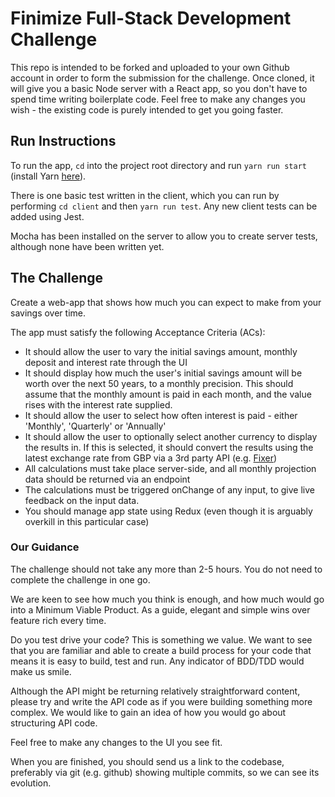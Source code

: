# Finimize Full-Stack Development Challenge

This repo is intended to be forked and uploaded to your own Github account in
order to form the submission for the challenge. Once cloned, it will give you a basic Node server with a React app, so you don't have to spend time writing
boilerplate code. Feel free to make any changes you wish - the existing code is purely intended to get you going faster.

## Run Instructions

To run the app, `cd` into the project root directory and run `yarn run start`
(install Yarn [here](https://yarnpkg.com/en/docs/install)).

There is one basic test written in the client, which you can run by performing
`cd client` and then `yarn run test`. Any new client tests can be added using Jest.

Mocha has been installed on the server to allow you to create server tests,
although none have been written yet.

## The Challenge

Create a web-app that shows how much you can expect to make from your savings
over time.

The app must satisfy the following Acceptance Criteria (ACs):
* It should allow the user to vary the initial savings amount, monthly deposit and interest rate through the UI
* It should display how much the user's initial savings amount will be worth
over the next 50 years, to a monthly precision. This should assume that the monthly amount is paid in each month, and the value rises with the interest rate supplied.
* It should allow the user to select how often interest is paid - either 'Monthly', 'Quarterly' or 'Annually'
* It should allow the user to optionally select another currency to display the results in. If this is selected, it should convert the results using the latest exchange rate from GBP via a 3rd party API (e.g. [Fixer](http://fixer.io/))
* All calculations must take place server-side, and all monthly projection data should be returned via an endpoint
* The calculations must be triggered onChange of any input, to give live feedback on the input data.
* You should manage app state using Redux (even though it is arguably overkill in this particular case)

### Our Guidance
The challenge should not take any more than 2-5 hours. You do not need to complete the challenge in one go.

We are keen to see how much you think is enough, and how much would go into a Minimum Viable Product. As a guide, elegant and simple wins over feature rich every time.

Do you test drive your code? This is something we value. We want to see that you are familiar and able to create a build process for your code that means it is easy to build, test and run. Any indicator of BDD/TDD would make us smile.

Although the API might be returning relatively straightforward content, please try and write the API code as if you were building something more complex. We would like to gain an idea of how you would go about structuring API code.

Feel free to make any changes to the UI you see fit.

When you are finished, you should send us a link to the codebase, preferably via git (e.g. github) showing multiple commits, so we can see its evolution.
